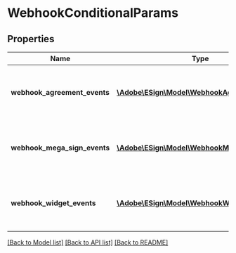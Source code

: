 # WebhookConditionalParams

## Properties
Name | Type | Description | Notes
------------ | ------------- | ------------- | -------------
**webhook_agreement_events** | [**\Adobe\ESign\\Model\WebhookAgreementEvents**](WebhookAgreementEvents.md) | Conditional parameters for webhook agreement events | [optional] 
**webhook_mega_sign_events** | [**\Adobe\ESign\\Model\WebhookMegaSignEvents**](WebhookMegaSignEvents.md) | Conditional parameters for webhook megasign events | [optional] 
**webhook_widget_events** | [**\Adobe\ESign\\Model\WebhookWidgetEvents**](WebhookWidgetEvents.md) | Conditional parameters for webhook widget events | [optional] 

[[Back to Model list]](../README.md#documentation-for-models) [[Back to API list]](../README.md#documentation-for-api-endpoints) [[Back to README]](../README.md)


